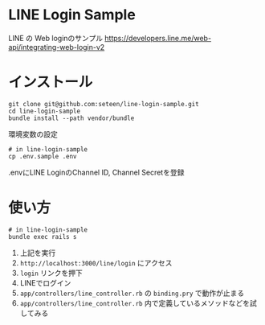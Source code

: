 # LINE Login Sample

LINE の Web loginのサンプル
https://developers.line.me/web-api/integrating-web-login-v2

# インストール
```
git clone git@github.com:seteen/line-login-sample.git
cd line-login-sample
bundle install --path vendor/bundle
```
環境変数の設定
```
# in line-login-sample
cp .env.sample .env
```
.envにLINE LoginのChannel ID, Channel Secretを登録

# 使い方
```
# in line-login-sample
bundle exec rails s
```

1. 上記を実行
1. `http://localhost:3000/line/login` にアクセス
1. `login` リンクを押下
1. LINEでログイン
1. `app/controllers/line_controller.rb` の `binding.pry` で動作が止まる
1. `app/controllers/line_controller.rb` 内で定義しているメソッドなどを試してみる
